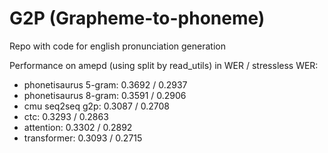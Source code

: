 # G2P (Grapheme-to-phoneme)

Repo with code for english pronunciation generation

Performance on amepd (using split by read_utils) in WER / stressless WER:

* phonetisaurus 5-gram: 0.3692 / 0.2937
* phonetisaurus 8-gram: 0.3591 / 0.2906
* cmu seq2seq g2p: 0.3087 / 0.2708
* ctc:  0.3293 / 0.2863
* attention: 0.3302 / 0.2892
* transformer: 0.3093 / 0.2715
